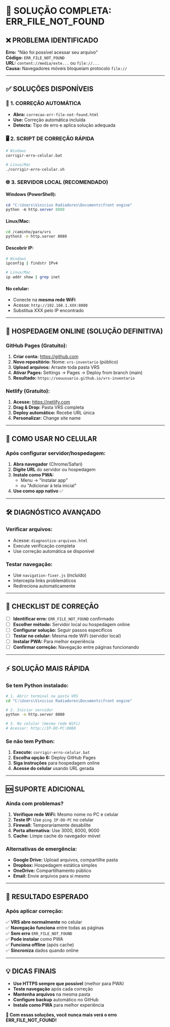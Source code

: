# 🚨 SOLUÇÃO COMPLETA: ERR_FILE_NOT_FOUND

## ❌ PROBLEMA IDENTIFICADO

**Erro:** "Não foi possível acessar seu arquivo"  
**Código:** `ERR_FILE_NOT_FOUND`  
**URL:** `content://media/exte...` ou `file://...`  
**Causa:** Navegadores móveis bloqueiam protocolo `file://`

---

## ✅ SOLUÇÕES DISPONÍVEIS

### 🔧 **1. CORREÇÃO AUTOMÁTICA**
- **Abra:** `correcao-err-file-not-found.html`
- **Use:** Correção automática incluída
- **Detecta:** Tipo de erro e aplica solução adequada

### 🖥️ **2. SCRIPT DE CORREÇÃO RÁPIDA**
```bash
# Windows
corrigir-erro-celular.bat

# Linux/Mac  
./corrigir-erro-celular.sh
```

### 🌐 **3. SERVIDOR LOCAL (RECOMENDADO)**

#### Windows (PowerShell):
```powershell
cd "C:\Users\Vinicius Radiadores\Documents\front engine"
python -m http.server 8080
```

#### Linux/Mac:
```bash
cd /caminho/para/vrs
python3 -m http.server 8080
```

#### Descobrir IP:
```bash
# Windows
ipconfig | findstr IPv4

# Linux/Mac
ip addr show | grep inet
```

#### No celular:
- Conecte na **mesma rede WiFi**
- Acesse: `http://192.168.1.XXX:8080`
- Substitua XXX pelo IP encontrado

---

## 🚀 HOSPEDAGEM ONLINE (SOLUÇÃO DEFINITIVA)

### **GitHub Pages (Gratuito):**

1. **Criar conta:** https://github.com
2. **Novo repositório:** Nome: `vrs-inventario` (público)
3. **Upload arquivos:** Arraste toda pasta VRS
4. **Ativar Pages:** Settings → Pages → Deploy from branch (main)
5. **Resultado:** `https://seuusuario.github.io/vrs-inventario`

### **Netlify (Gratuito):**

1. **Acesse:** https://netlify.com
2. **Drag & Drop:** Pasta VRS completa
3. **Deploy automático:** Recebe URL única
4. **Personalizar:** Change site name

---

## 📱 COMO USAR NO CELULAR

### **Após configurar servidor/hospedagem:**

1. **Abra navegador** (Chrome/Safari)
2. **Digite URL** do servidor ou hospedagem
3. **Instale como PWA:**
   - Menu → "Instalar app"
   - ou "Adicionar à tela inicial"
4. **Use como app nativo** ✅

---

## 🛠 DIAGNÓSTICO AVANÇADO

### **Verificar arquivos:**
- Acesse: `diagnostico-arquivos.html`
- Execute verificação completa
- Use correção automática se disponível

### **Testar navegação:**
- Use `navigation-fixer.js` (incluído)
- Intercepta links problemáticos
- Redireciona automaticamente

---

## 🎯 CHECKLIST DE CORREÇÃO

- [ ] **Identificar erro:** `ERR_FILE_NOT_FOUND` confirmado
- [ ] **Escolher método:** Servidor local ou hospedagem online
- [ ] **Configurar solução:** Seguir passos específicos
- [ ] **Testar no celular:** Mesma rede WiFi (servidor local)
- [ ] **Instalar PWA:** Para melhor experiência
- [ ] **Confirmar correção:** Navegação entre páginas funcionando

---

## ⚡ SOLUÇÃO MAIS RÁPIDA

### **Se tem Python instalado:**

```bash
# 1. Abrir terminal na pasta VRS
cd "C:\Users\Vinicius Radiadores\Documents\front engine"

# 2. Iniciar servidor
python -m http.server 8080

# 3. No celular (mesma rede WiFi)
# Acessar: http://IP-DO-PC:8080
```

### **Se não tem Python:**

1. **Execute:** `corrigir-erro-celular.bat`
2. **Escolha opção 6:** Deploy GitHub Pages
3. **Siga instruções** para hospedagem online
4. **Acesse do celular** usando URL gerada

---

## 🆘 SUPORTE ADICIONAL

### **Ainda com problemas?**

1. **Verifique rede WiFi:** Mesmo nome no PC e celular
2. **Teste IP:** Use `ping IP-DO-PC` no celular
3. **Firewall:** Temporariamente desabilite
4. **Porta alternativa:** Use 3000, 8000, 9000
5. **Cache:** Limpe cache do navegador móvel

### **Alternativas de emergência:**

- **Google Drive:** Upload arquivos, compartilhe pasta
- **Dropbox:** Hospedagem estática simples  
- **OneDrive:** Compartilhamento público
- **Email:** Envie arquivos para si mesmo

---

## 🎉 RESULTADO ESPERADO

### **Após aplicar correção:**

✅ **VRS abre normalmente** no celular  
✅ **Navegação funciona** entre todas as páginas  
✅ **Sem erro** `ERR_FILE_NOT_FOUND`  
✅ **Pode instalar** como PWA  
✅ **Funciona offline** (após cache)  
✅ **Sincroniza** dados quando online  

---

## 💡 DICAS FINAIS

- **Use HTTPS sempre que possível** (melhor para PWA)
- **Teste navegação** após cada correção
- **Mantenha arquivos** na mesma pasta
- **Configure backup** automático no GitHub
- **Instale como PWA** para melhor experiência

**🚀 Com essas soluções, você nunca mais verá o erro ERR_FILE_NOT_FOUND!**
